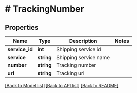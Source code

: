 # # TrackingNumber

## Properties

Name | Type | Description | Notes
------------ | ------------- | ------------- | -------------
**service_id** | **int** | Shipping service id |
**service** | **string** | Shipping service name |
**number** | **string** | Tracking number |
**url** | **string** | Tracking url |

[[Back to Model list]](../../README.md#models) [[Back to API list]](../../README.md#endpoints) [[Back to README]](../../README.md)
